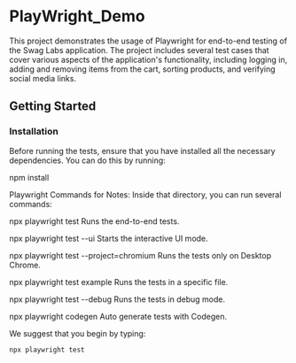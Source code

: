 # PlayWright_Demo

This project demonstrates the usage of Playwright for end-to-end testing of the Swag Labs application. The project includes several test cases that cover various aspects of the application's functionality, including logging in, adding and removing items from the cart, sorting products, and verifying social media links.

## Getting Started

### Installation

Before running the tests, ensure that you have installed all the necessary dependencies. You can do this by running:


npm install

Playwright Commands for Notes:
Inside that directory, you can run several commands:

  npx playwright test
    Runs the end-to-end tests.

  npx playwright test --ui
    Starts the interactive UI mode.

  npx playwright test --project=chromium
    Runs the tests only on Desktop Chrome.

  npx playwright test example
    Runs the tests in a specific file.

  npx playwright test --debug
    Runs the tests in debug mode.

  npx playwright codegen
    Auto generate tests with Codegen.

We suggest that you begin by typing:

    npx playwright test

